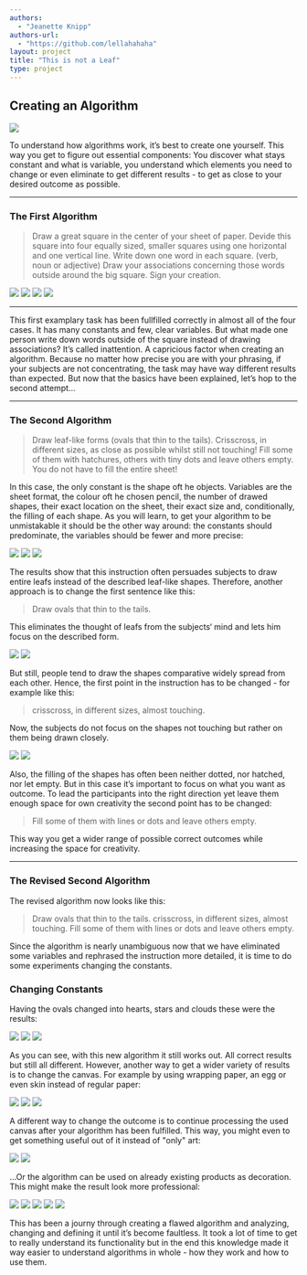 ```yaml
--- 
authors: 
  - "Jeanette Knipp"
authors-url: 
  - "https://github.com/lellahahaha"
layout: project
title: "This is not a Leaf"
type: project
---
```


## Creating an Algorithm


![](./assets/images/keinblatt.png) 

To understand how algorithms work, it’s best to create one yourself. This way you get to figure out essential components:
You discover what stays constant and what is variable, you understand which elements you need to change or even eliminate to get different results - to get as close to your desired outcome as possible.

----------

### The First Algorithm

> Draw a great square in the center of your sheet of paper.
> Devide this square into four equally sized, smaller squares using one horizontal and one vertical line.
> Write down one word in each square. (verb, noun or adjective)
> Draw your associations concerning those words outside around the big square.
> Sign your creation.

![](./assets/images/algo1.png)
![](./assets/images/algo2.png)
![](./assets/images/algo3.png) 
![](./assets/images/algo4.png)

---------


This first examplary task has been fullfilled correctly in almost all of the four cases. It has many constants and few, clear variables. But what made one person write down words outside of the square instead of drawing associations? It’s called inattention. A capricious factor when creating an algorithm. Because no matter how precise you are with your phrasing, if your subjects are not concentrating, the task may have way different results than expected. But now that the basics have been explained, let’s hop to the second attempt…

----------

### The Second Algorithm

> Draw leaf-like forms (ovals that thin to the tails).
> Crisscross, in different sizes, as close as possible whilst still not touching!
> Fill some of them with hatchures, others with tiny dots and leave others empty.
> You do not have to fill the entire sheet!
 
In this case, the only constant is the shape oft he objects. Variables are the sheet format, the colour oft he chosen pencil, the number of drawed shapes, their exact location on the sheet, their exact size and, conditionally, the filling of each shape. As you will learn, to get your algorithm to be unmistakable it should be the other way around: the constants should predominate, the variables should be fewer and more precise:

![](./assets/images/ergebnis2.png)
![](./assets/images/ergebnis6.png)
![](./assets/images/ergebnis7.png)

The results show that this instruction often persuades subjects to draw entire leafs instead of the described leaf-like shapes.
Therefore, another approach is to change the first sentence like this:

> Draw ovals that thin to the tails.

This eliminates the thought of leafs from the subjects‘ mind and lets him focus on the described form.

![](./assets/images/ergebnis5.png)
![](./assets/images/ergebnis8.png)

But still, people tend to draw the shapes comparative widely spread from each other. Hence, the first point in the instruction has to be changed - for example like this:

> crisscross, in different sizes, almost touching.

Now, the subjects do not focus on the shapes not touching but rather on them being drawn closely.

![](./assets/images/ergebnis3.png)
![](./assets/images/ergebnis1.png)


Also, the filling of the shapes has often been neither dotted, nor hatched, nor let empty. But in this case it’s important to focus on what you want as outcome. To lead the participants into the right direction yet leave them enough space for own creativity the second point has to be changed:

> Fill some of them with lines or dots and leave others empty.

This way you get a wider range of possible correct outcomes while increasing the space for creativity.

----------

### The Revised Second Algorithm


The revised algorithm now looks like this:

> Draw ovals that thin to the tails. crisscross, in different sizes, almost touching. Fill some of them with lines or dots and leave others empty.

Since the algorithm is nearly unambiguous now that we have eliminated some variables and rephrased the instruction more detailed, it is time to do some experiments changing the constants.

### Changing Constants

Having the ovals changed into hearts, stars and clouds these were the results:

![](./assets/images/ergebnis11.png)
![](./assets/images/ergebnis12.png)
![](./assets/images/ergebnis13.png)

As you can see, with this new algorithm it still works out. All correct results but still all different.
However, another way to get a wider variety of results is to change the canvas. For example by using wrapping paper, an egg or even skin instead of regular paper:

![](./assets/images/ergebnis10.png)
![](./assets/images/ei.png)
![](./assets/images/skin.png)

A different way to change the outcome is to continue processing the used canvas after your algorithm has been fulfilled. This way, you might even to get something useful out of it instead of "only" art:

![](./assets/images/ergebnis16.png)
![](./assets/images/ergebnis15.png)

...Or the algorithm can be used on already existing products as decoration. This might make the result look more professional:

![](./assets/images/shirt2.png)
![](./assets/images/brief1.png)
![](./assets/images/glass.png)
![](./assets/images/teller1.png)
![](./assets/images/teller2.png)

This has been a journy through creating a flawed algorithm and analyzing, changing and defining it until it’s become faultless. It took a lot of time to get to really understand its functionality but in the end this knowledge made it way easier to understand algorithms in whole - how they work and how to use them. 
